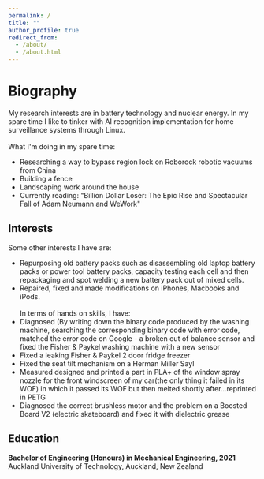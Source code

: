 ```yaml
---
permalink: /
title: ""
author_profile: true
redirect_from: 
  - /about/
  - /about.html
---
```

<script src="https://unpkg.com/typed.js@2.1.0/dist/typed.umd.js"></script>

  <!-- Element to contain animated typing -->
  <span id="element"></span>

  <!-- Load library from the CDN -->
  <script src="https://unpkg.com/typed.js@2.1.0/dist/typed.umd.js"></script>

  <!-- Setup and start animation! -->
  <script>
    var typed = new Typed('#element', {
      strings: ['', '<strong>Tanner&apos;s website is still under construction...Please wait - attempting to reestablish</strong>'],
      typeSpeed: 80, loop: true, loopCount: Infinity
    });
  </script>


Biography
======
My research interests are in battery technology and nuclear energy. In my spare time I like to tinker with AI recognition implementation for home surveillance systems through Linux. <br> <br>
What I'm doing in my spare time: <br>
- Researching a way to bypass region lock on Roborock robotic vacuums from China
- Building a fence
- Landscaping work around the house
- Currently reading: "Billion Dollar Loser: The Epic Rise and Spectacular Fall of Adam Neumann and WeWork"

Interests
------
Some other interests I have are:
- Repurposing old battery packs such as disassembling old laptop battery packs or power tool battery packs, capacity testing each cell and then repackaging and spot welding a new battery pack out of mixed cells.
- Repaired, fixed and made modifications on iPhones, Macbooks and iPods. <br> <br>
In terms of hands on skills, I have:
- Diagnosed (By writing down the binary code produced by the washing machine, searching the corresponding binary code with error code, matched the error code on Google - a broken out of balance sensor and fixed the Fisher & Paykel washing machine with a new sensor
- Fixed a leaking Fisher & Paykel 2 door fridge freezer
- Fixed the seat tilt mechanism on a Herman Miller Sayl
- Measured designed and printed a part in PLA+ of the window spray nozzle for the front windscreen of my car(the only thing it failed in its WOF) in which it passed its WOF but then melted shortly after...reprinted in PETG
- Diagnosed the correct brushless motor and the problem on a Boosted Board V2 (electric skateboard) and fixed it with dielectric grease  

Education
------
**Bachelor of Engineering (Honours) in Mechanical Engineering, 2021**
<br>
Auckland University of Technology, Auckland, New Zealand


